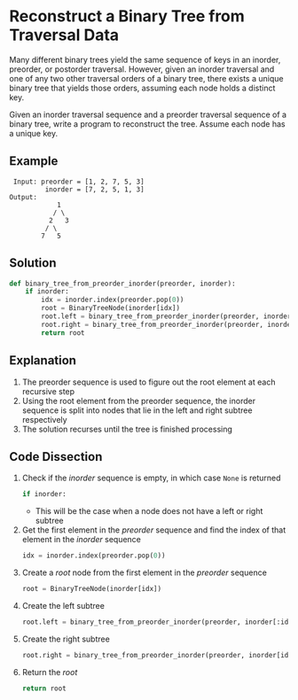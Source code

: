 # Reconstruct a Binary Tree from Traversal Data
Many different binary trees yield the same sequence of keys in an inorder, preorder, or postorder traversal. However, given an inorder traversal and one of any two other traversal orders of a binary tree, there exists a unique binary tree that yields those orders, assuming each node holds a distinct key.

Given an inorder traversal sequence and a preorder traversal sequence of a binary tree, write a program to reconstruct the tree. Assume each node has a unique key.

## Example
```
 Input: preorder = [1, 2, 7, 5, 3]
         inorder = [7, 2, 5, 1, 3]
Output:
            1
           / \
          2   3
         / \
        7   5
```

## Solution
```python
def binary_tree_from_preorder_inorder(preorder, inorder):
    if inorder:
        idx = inorder.index(preorder.pop(0))
        root = BinaryTreeNode(inorder[idx])
        root.left = binary_tree_from_preorder_inorder(preorder, inorder[:idx])
        root.right = binary_tree_from_preorder_inorder(preorder, inorder[idx+1:])
        return root
```

## Explanation
1. The preorder sequence is used to figure out the root element at each recursive step
2. Using the root element from the preorder sequence, the inorder sequence is split into nodes that lie in the left and right subtree respectively
3. The solution recurses until the tree is finished processing

## Code Dissection
1. Check if the _inorder_ sequence is empty, in which case `None` is returned
    ```python
    if inorder:
    ```
    * This will be the case when a node does not have a left or right subtree
2. Get the first element in the _preorder_ sequence and find the index of that element in the _inorder_ sequence
    ```python
    idx = inorder.index(preorder.pop(0))
    ```
3. Create a _root_ node from the first element in the _preorder_ sequence
    ```python
    root = BinaryTreeNode(inorder[idx])
    ```
4. Create the left subtree
    ```python
    root.left = binary_tree_from_preorder_inorder(preorder, inorder[:idx])
    ```
5. Create the right subtree
    ```python
    root.right = binary_tree_from_preorder_inorder(preorder, inorder[idx+1:])
    ```
6. Return the _root_
    ```python
    return root
    ```